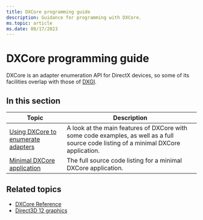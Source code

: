 ```yaml
---
title: DXCore programming guide
description: Guidance for programming with DXCore.
ms.topic: article
ms.date: 08/17/2023
---
```


# DXCore programming guide

DXCore is an adapter enumeration API for DirectX devices, so some of its facilities overlap with those of [DXGI](../direct3ddxgi/dx-graphics-dxgi.md).

## In this section

| Topic | Description |
|-|-|
| [Using DXCore to enumerate adapters](dxcore-enum-adapters.md) | A look at the main features of DXCore with some code examples, as well as a full source code listing of a minimal DXCore application. |
| [Minimal DXCore application](dxcore-source-code.md) | The full source code listing for a minimal DXCore application. |

## Related topics

* [DXCore Reference](./dxcore-reference.md)
* [Direct3D 12 graphics](../direct3d12/direct3d-12-graphics.md)
